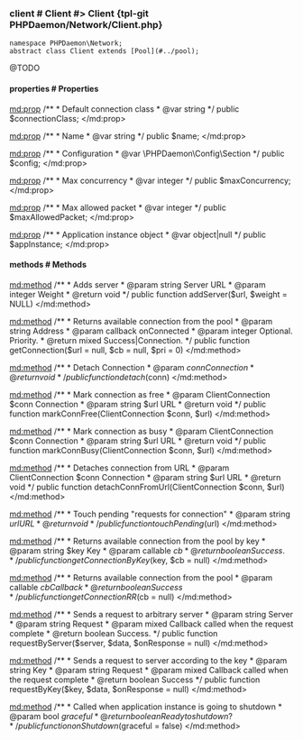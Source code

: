 ### client # Client #> Client {tpl-git PHPDaemon/Network/Client.php}

```php:p
namespace PHPDaemon\Network;
abstract class Client extends [Pool](#../pool);
```

@TODO

<!-- include-namespace path="\PHPDaemon\Network\Client" commit="4cacb482e20eda30e7674b2611d8aceeb9471af4" level="" access="" -->
#### properties # Properties

<md:prop>
/**
	 * Default connection class
	 * @var string
	 */
public $connectionClass;
</md:prop>

<md:prop>
/**
	 * Name
	 * @var string
	 */
public $name;
</md:prop>

<md:prop>
/**
	 * Configuration
	 * @var \PHPDaemon\Config\Section
	 */
public $config;
</md:prop>

<md:prop>
/**
	 * Max concurrency
	 * @var integer
	 */
public $maxConcurrency;
</md:prop>

<md:prop>
/**
	 * Max allowed packet
	 * @var integer
	 */
public $maxAllowedPacket;
</md:prop>

<md:prop>
/**
	 * Application instance object
	 * @var object|null
	 */
public $appInstance;
</md:prop>

#### methods # Methods

<md:method>
/**
	 * Adds server
	 * @param string  Server URL
	 * @param integer Weight
	 * @return void
	 */
public function addServer($url, $weight = NULL)
</md:method>

<md:method>
/**
	 * Returns available connection from the pool
	 * @param string   Address
	 * @param callback onConnected
	 * @param integer  Optional. Priority.
	 * @return mixed Success|Connection.
	 */
public function getConnection($url = null, $cb = null, $pri = 0)
</md:method>

<md:method>
/**
	 * Detach Connection
	 * @param $conn Connection
	 * @return void
	 */
public function detach($conn)
</md:method>

<md:method>
/**
	 * Mark connection as free
	 * @param ClientConnection $conn Connection
	 * @param string $url            URL
	 * @return void
	 */
public function markConnFree(ClientConnection $conn, $url)
</md:method>

<md:method>
/**
	 * Mark connection as busy
	 * @param ClientConnection $conn Connection
	 * @param string $url            URL
	 * @return void
	 */
public function markConnBusy(ClientConnection $conn, $url)
</md:method>

<md:method>
/**
	 * Detaches connection from URL
	 * @param ClientConnection $conn Connection
	 * @param string $url URL
	 * @return void
	 */
public function detachConnFromUrl(ClientConnection $conn, $url)
</md:method>

<md:method>
/**
	 * Touch pending "requests for connection"
	 * @param string $url URL
	 * @return void
	 */
public function touchPending($url)
</md:method>

<md:method>
/**
	 * Returns available connection from the pool by key
	 * @param string $key Key
	 * @param callable $cb
	 * @return boolean Success.
	 */
public function getConnectionByKey($key, $cb = null)
</md:method>

<md:method>
/**
	 * Returns available connection from the pool
	 * @param callable $cb Callback
	 * @return boolean Success
	 */
public function getConnectionRR($cb = null)
</md:method>

<md:method>
/**
	 * Sends a request to arbitrary server
	 * @param string Server
	 * @param string Request
	 * @param mixed  Callback called when the request complete
	 * @return boolean Success.
	 */
public function requestByServer($server, $data, $onResponse = null)
</md:method>

<md:method>
/**
	 * Sends a request to server according to the key
	 * @param string Key
	 * @param string Request
	 * @param mixed  Callback called when the request complete
	 * @return boolean Success
	 */
public function requestByKey($key, $data, $onResponse = null)
</md:method>

<md:method>
/**
	 * Called when application instance is going to shutdown
	 * @param bool $graceful
	 * @return boolean Ready to shutdown?
	 */
public function onShutdown($graceful = false)
</md:method>


<!--/ include-namespace -->
